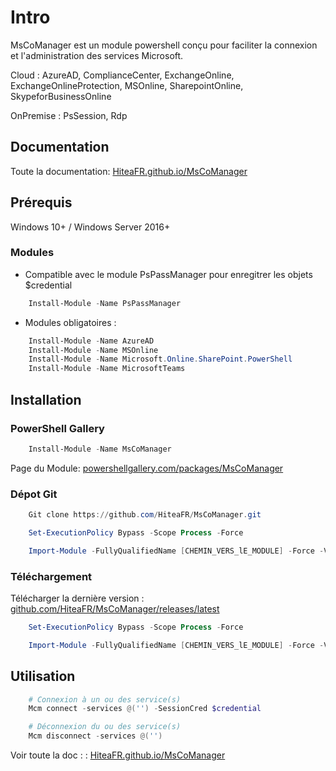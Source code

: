 # Intro

MsCoManager est un module powershell conçu pour faciliter la connexion et l'administration des services Microsoft.

Cloud : AzureAD, ComplianceCenter, ExchangeOnline, ExchangeOnlineProtection, MSOnline, SharepointOnline, SkypeforBusinessOnline

OnPremise : PsSession, Rdp

## Documentation

Toute la documentation: [HiteaFR.github.io/MsCoManager](https://HiteaFR.github.io/MsCoManager)

## Prérequis

Windows 10+ / Windows Server 2016+

### Modules

- Compatible avec le module PsPassManager pour enregitrer les objets $credential

```powershell
    Install-Module -Name PsPassManager
```

- Modules obligatoires :

```powershell
    Install-Module -Name AzureAD
    Install-Module -Name MSOnline
    Install-Module -Name Microsoft.Online.SharePoint.PowerShell
    Install-Module -Name MicrosoftTeams
```

## Installation

### PowerShell Gallery

```powershell
    Install-Module -Name MsCoManager
```

Page du Module: [powershellgallery.com/packages/MsCoManager](https://www.powershellgallery.com/packages/MsCoManager)

### Dépot Git

```powershell
    Git clone https://github.com/HiteaFR/MsCoManager.git

    Set-ExecutionPolicy Bypass -Scope Process -Force

    Import-Module -FullyQualifiedName [CHEMIN_VERS_lE_MODULE] -Force -Verbose
```

### Téléchargement

Télécharger la dernière version : [github.com/HiteaFR/MsCoManager/releases/latest](https://github.com/HiteaFR/MsCoManager/releases/latest)

```powershell
    Set-ExecutionPolicy Bypass -Scope Process -Force

    Import-Module -FullyQualifiedName [CHEMIN_VERS_lE_MODULE] -Force -Verbose
```

## Utilisation

```powershell
    # Connexion à un ou des service(s)
    Mcm connect -services @('') -SessionCred $credential
```

```powershell
    # Déconnexion du ou des service(s)
    Mcm disconnect -services @('')
```

Voir toute la doc : : [HiteaFR.github.io/MsCoManager](https://HiteaFR.github.io/MsCoManager)
